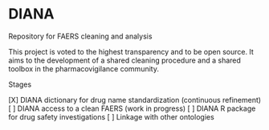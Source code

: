 # DIANA
Repository for FAERS cleaning and analysis

This project is voted to the highest transparency and to be open source.
It aims to the development of a shared cleaning procedure
and a shared toolbox in the pharmacovigilance community.

Stages

[X] DIANA dictionary for drug name standardization (continuous refinement)
[ ] DIANA access to a clean FAERS (work in progress)
[ ] DIANA R package for drug safety investigations
[ ] Linkage with other ontologies
